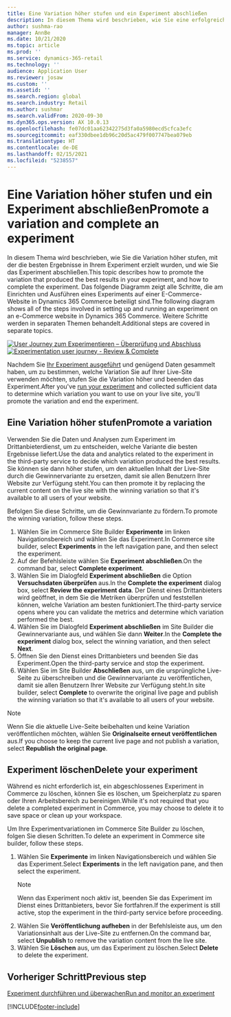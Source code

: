 ```yaml
---
title: Eine Variation höher stufen und ein Experiment abschließen
description: In diesem Thema wird beschrieben, wie Sie eine erfolgreiche Variation höher stufen und ein Experiment in Dynamics 365 Commerce abschließen können.
author: sushma-rao
manager: AnnBe
ms.date: 10/21/2020
ms.topic: article
ms.prod: ''
ms.service: dynamics-365-retail
ms.technology: ''
audience: Application User
ms.reviewer: josaw
ms.custom: ''
ms.assetid: ''
ms.search.region: global
ms.search.industry: Retail
ms.author: sushmar
ms.search.validFrom: 2020-09-30
ms.dyn365.ops.version: AX 10.0.13
ms.openlocfilehash: fe07dc01aa62342275d3fa0a5980ecd5cfca3efc
ms.sourcegitcommit: eaf330dbee1db96c20d5ac479f007747bea079eb
ms.translationtype: HT
ms.contentlocale: de-DE
ms.lasthandoff: 02/15/2021
ms.locfileid: "5238557"
---
```

# <a name="promote-a-variation-and-complete-an-experiment"></a><span data-ttu-id="a11c5-103">Eine Variation höher stufen und ein Experiment abschließen</span><span class="sxs-lookup"><span data-stu-id="a11c5-103">Promote a variation and complete an experiment</span></span>

<span data-ttu-id="a11c5-104">In diesem Thema wird beschrieben, wie Sie die Variation höher stufen, mit der die besten Ergebnisse in Ihrem Experiment erzielt wurden, und wie Sie das Experiment abschließen.</span><span class="sxs-lookup"><span data-stu-id="a11c5-104">This topic describes how to promote the variation that produced the best results in your experiment, and how to complete the experiment.</span></span> <span data-ttu-id="a11c5-105">Das folgende Diagramm zeigt alle Schritte, die am Einrichten und Ausführen eines Experiments auf einer E-Commerce-Website in Dynamics 365 Commerce beteiligt sind.</span><span class="sxs-lookup"><span data-stu-id="a11c5-105">The following diagram shows all of the steps involved in setting up and running an experiment on an e-Commerce website in Dynamics 365 Commerce.</span></span> <span data-ttu-id="a11c5-106">Weitere Schritte werden in separaten Themen behandelt.</span><span class="sxs-lookup"><span data-stu-id="a11c5-106">Additional steps are covered in separate topics.</span></span>

<span data-ttu-id="a11c5-107">[ ![User Journey zum Experimentieren – Überprüfung und Abschluss](./media/experimentation_review_complete.svg) ](./media/experimentation_review_complete.svg#lightbox)</span><span class="sxs-lookup"><span data-stu-id="a11c5-107">[ ![Experimentation user journey - Review & Complete](./media/experimentation_review_complete.svg) ](./media/experimentation_review_complete.svg#lightbox)</span></span>

<span data-ttu-id="a11c5-108">Nachdem Sie [Ihr Experiment ausgeführt](experimentation-run-monitor.md) und genügend Daten gesammelt haben, um zu bestimmen, welche Variation Sie auf Ihrer Live-Site verwenden möchten, stufen Sie die Variation höher und beenden das Experiment.</span><span class="sxs-lookup"><span data-stu-id="a11c5-108">After you've [run your experiment](experimentation-run-monitor.md) and collected sufficient data to determine which variation you want to use on your live site, you'll promote the variation and end the experiment.</span></span>

## <a name="promote-a-variation"></a><span data-ttu-id="a11c5-109">Eine Variation höher stufen</span><span class="sxs-lookup"><span data-stu-id="a11c5-109">Promote a variation</span></span>
<span data-ttu-id="a11c5-110">Verwenden Sie die Daten und Analysen zum Experiment im Drittanbieterdienst, um zu entscheiden, welche Variante die besten Ergebnisse liefert.</span><span class="sxs-lookup"><span data-stu-id="a11c5-110">Use the data and analytics related to the experiment in the third-party service to decide which variation produced the best results.</span></span> <span data-ttu-id="a11c5-111">Sie können sie dann höher stufen, um den aktuellen Inhalt der Live-Site durch die Gewinnervariante zu ersetzen, damit sie allen Benutzern Ihrer Website zur Verfügung steht.</span><span class="sxs-lookup"><span data-stu-id="a11c5-111">You can then promote it by replacing the current content on the live site with the winning variation so that it's available to all users of your website.</span></span>

<span data-ttu-id="a11c5-112">Befolgen Sie diese Schritte, um die Gewinnvariante zu fördern.</span><span class="sxs-lookup"><span data-stu-id="a11c5-112">To promote the winning variation, follow these steps.</span></span> 

1. <span data-ttu-id="a11c5-113">Wählen Sie im Commerce Site Builder **Experimente** im linken Navigationsbereich und wählen Sie das Experiment.</span><span class="sxs-lookup"><span data-stu-id="a11c5-113">In Commerce site builder, select **Experiments** in the left navigation pane, and then select the experiment.</span></span>
1. <span data-ttu-id="a11c5-114">Auf der Befehlsleiste wählen Sie **Experiment abschließen**.</span><span class="sxs-lookup"><span data-stu-id="a11c5-114">On the command bar, select **Complete experiment**.</span></span>
1. <span data-ttu-id="a11c5-115">Wählen Sie im Dialogfeld **Experiment abschließen** die Option **Versuchsdaten überprüfen** aus.</span><span class="sxs-lookup"><span data-stu-id="a11c5-115">In the **Complete the experiment** dialog box, select **Review the experiment data**.</span></span> <span data-ttu-id="a11c5-116">Der Dienst eines Drittanbieters wird geöffnet, in dem Sie die Metriken überprüfen und feststellen können, welche Variation am besten funktioniert.</span><span class="sxs-lookup"><span data-stu-id="a11c5-116">The third-party service opens where you can validate the metrics and determine which variation performed the best.</span></span>
1. <span data-ttu-id="a11c5-117">Wählen Sie im Dialogfeld **Experiment abschließen** im Site Builder die Gewinnervariante aus, und wählen Sie dann **Weiter**.</span><span class="sxs-lookup"><span data-stu-id="a11c5-117">In the **Complete the experiment** dialog box, select the winning variation, and then select **Next**.</span></span>
1. <span data-ttu-id="a11c5-118">Öffnen Sie den Dienst eines Drittanbieters und beenden Sie das Experiment.</span><span class="sxs-lookup"><span data-stu-id="a11c5-118">Open the third-party service and stop the experiment.</span></span>
1. <span data-ttu-id="a11c5-119">Wählen Sie im Site Builder **Abschließen** aus, um die ursprüngliche Live-Seite zu überschreiben und die Gewinnervariante zu veröffentlichen, damit sie allen Benutzern Ihrer Website zur Verfügung steht.</span><span class="sxs-lookup"><span data-stu-id="a11c5-119">In site builder, select **Complete** to overwrite the original live page and publish the winning variation so that it's available to all users of your website.</span></span> 

> [!NOTE]
> <span data-ttu-id="a11c5-120">Wenn Sie die aktuelle Live-Seite beibehalten und keine Variation veröffentlichen möchten, wählen Sie **Originalseite erneut veröffentlichen** aus.</span><span class="sxs-lookup"><span data-stu-id="a11c5-120">If you choose to keep the current live page and not publish a variation, select **Republish the original page**.</span></span>

## <a name="delete-your-experiment"></a><span data-ttu-id="a11c5-121">Experiment löschen</span><span class="sxs-lookup"><span data-stu-id="a11c5-121">Delete your experiment</span></span>
<span data-ttu-id="a11c5-122">Während es nicht erforderlich ist, ein abgeschlossenes Experiment in Commerce zu löschen, können Sie es löschen, um Speicherplatz zu sparen oder Ihren Arbeitsbereich zu bereinigen.</span><span class="sxs-lookup"><span data-stu-id="a11c5-122">While it's not required that you delete a completed experiment in Commerce, you may choose to delete it to save space or clean up your workspace.</span></span> 

<span data-ttu-id="a11c5-123">Um Ihre Experimentvariationen im Commerce Site Builder zu löschen, folgen Sie diesen Schritten.</span><span class="sxs-lookup"><span data-stu-id="a11c5-123">To delete an experiment in Commerce site builder, follow these steps.</span></span>

1. <span data-ttu-id="a11c5-124">Wählen Sie **Experimente** im linken Navigationsbereich und wählen Sie das Experiment.</span><span class="sxs-lookup"><span data-stu-id="a11c5-124">Select **Experiments** in the left navigation pane, and then select the experiment.</span></span> 
    > [!NOTE]
    > <span data-ttu-id="a11c5-125">Wenn das Experiment noch aktiv ist, beenden Sie das Experiment im Dienst eines Drittanbieters, bevor Sie fortfahren.</span><span class="sxs-lookup"><span data-stu-id="a11c5-125">If the experiment is still active, stop the experiment in the third-party service before proceeding.</span></span>
1. <span data-ttu-id="a11c5-126">Wählen Sie **Veröffentlichung aufheben**  in der Befehlsleiste aus, um den Variationsinhalt aus der Live-Site zu entfernen.</span><span class="sxs-lookup"><span data-stu-id="a11c5-126">On the command bar, select **Unpublish**  to remove the variation content from the live site.</span></span>
1. <span data-ttu-id="a11c5-127">Wählen Sie **Löschen** aus, um das Experiment zu löschen.</span><span class="sxs-lookup"><span data-stu-id="a11c5-127">Select **Delete** to delete the experiment.</span></span>

## <a name="previous-step"></a><span data-ttu-id="a11c5-128">Vorheriger Schritt</span><span class="sxs-lookup"><span data-stu-id="a11c5-128">Previous step</span></span>
[<span data-ttu-id="a11c5-129">Experiment durchführen und überwachen</span><span class="sxs-lookup"><span data-stu-id="a11c5-129">Run and monitor an experiment</span></span>](experimentation-run-monitor.md)


[!INCLUDE[footer-include](../includes/footer-banner.md)]